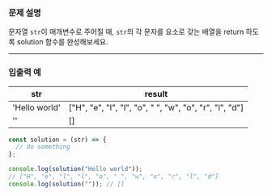 ### **문제 설명**

문자열 `str`이 매개변수로 주어질 때, `str`의 각 문자를 요소로 갖는 배열을 return 하도록 solution 함수를 완성해보세요.

---

### 입출력 예

| str           | result                                                  |
| ------------- | ------------------------------------------------------- |
| 'Hello world' | ["H", "e", "l", "l", "o", " ", "w", "o", "r", "l", "d"] |
| ''            | []                                                      |

```jsx
const solution = (str) => {
  // do something
};

console.log(solution("Hello world"));
// ["H", "e", "l", "l", "o", " ", "w", "o", "r", "l", "d"]
console.log(solution("")); // []
```
